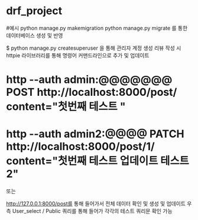 # drf_project

#예시
python manage.py makemigration
python manage.py migrate
를 통한 데이터베이스 생성 및 반영

$ python manage.py createsuperuser 을 통해 관리자 계정 생성 
리뷰 작성 시 httpie 라이브러리를 통해 명령어 커맨드라인으로 추가 및 업데이트 
# http --auth admin:@@@@@@@ POST http://localhost:8000/post/ content="첫번째 테스트 "
# http --auth admin2:@@@@ PATCH http://localhost:8000/post/1/ content="첫번째 테스트 업데이트 테스트2"

또는

http://127.0.0.1:8000/post를 통해 들어가서 전체 데이터 확인 및 생성 및 업데이트 
우측 User_select / Public 쿼리를 통해 들어가 각각의 테스트 쿼리문 확인 가능 
